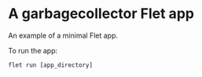 # A garbagecollector Flet app

An example of a minimal Flet app.

To run the app:

```
flet run [app_directory]
```